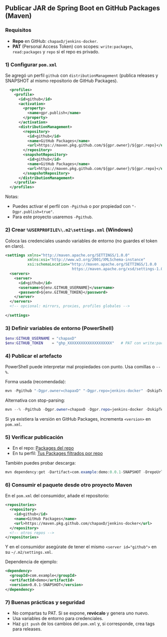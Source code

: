 ## Publicar JAR de Spring Boot en GitHub Packages (Maven)

### Requisitos
- **Repo** en GitHub: `chapaxD/jenkins-docker`.
- **PAT** (Personal Access Token) con scopes: `write:packages`, `read:packages` y `repo` si el repo es privado.

### 1) Configurar `pom.xml`
Se agregó un perfil `github` con `distributionManagement` (publica releases y SNAPSHOT al mismo repositorio de GitHub Packages).

```40:56:pom.xml
  <profiles>
    <profile>
      <id>github</id>
      <activation>
        <property>
          <name>gpr.publish</name>
        </property>
      </activation>
      <distributionManagement>
        <repository>
          <id>github</id>
          <name>GitHub Packages</name>
          <url>https://maven.pkg.github.com/${gpr.owner}/${gpr.repo}</url>
        </repository>
        <snapshotRepository>
          <id>github</id>
          <name>GitHub Packages</name>
          <url>https://maven.pkg.github.com/${gpr.owner}/${gpr.repo}</url>
        </snapshotRepository>
      </distributionManagement>
    </profile>
  </profiles>
```

Notas:
- Puedes activar el perfil con `-Pgithub` o por propiedad con `"-Dgpr.publish=true"`.
- Para este proyecto usaremos `-Pgithub`.

### 2) Crear `%USERPROFILE%\.m2\settings.xml` (Windows)
Coloca las credenciales usando variables de entorno (no guardes el token en claro).

```xml
<settings xmlns="http://maven.apache.org/SETTINGS/1.0.0"
          xmlns:xsi="http://www.w3.org/2001/XMLSchema-instance"
          xsi:schemaLocation="http://maven.apache.org/SETTINGS/1.0.0
                              https://maven.apache.org/xsd/settings-1.0.0.xsd">
  <servers>
    <server>
      <id>github</id>
      <username>${env.GITHUB_USERNAME}</username>
      <password>${env.GITHUB_TOKEN}</password>
    </server>
  </servers>
  <!-- opcional: mirrors, proxies, profiles globales -->
  
</settings>
```

### 3) Definir variables de entorno (PowerShell)
```powershell
$env:GITHUB_USERNAME = "chapaxD"
$env:GITHUB_TOKEN    = "ghp_XXXXXXXXXXXXXXXXXXXX"   # PAT con write:packages (+ repo si privado)
```

### 4) Publicar el artefacto
PowerShell puede interpretar mal propiedades con punto. Usa comillas o `--%`.

Forma usada (recomendada):
```powershell
mvn -Pgithub "-Dgpr.owner=chapaxD" "-Dgpr.repo=jenkins-docker" -DskipTests deploy
```

Alternativa con stop-parsing:
```powershell
mvn --% -Pgithub -Dgpr.owner=chapaxD -Dgpr.repo=jenkins-docker -DskipTests deploy
```

Si ya existiera la versión en GitHub Packages, incrementa `<version>` en `pom.xml`.

### 5) Verificar publicación
- En el repo: [Packages del repo](https://github.com/chapaxD/jenkins-docker/packages)
- En tu perfil: [Tus Packages filtrados por repo](https://github.com/users/chapaxD/packages?repo_name=jenkins-docker)

También puedes probar descarga:
```powershell
mvn dependency:get -Dartifact=com.example:demo:0.0.1-SNAPSHOT -DrepoUrl=https://maven.pkg.github.com/chapaxD/jenkins-docker -Dtransitive=false
```

### 6) Consumir el paquete desde otro proyecto Maven
En el `pom.xml` del consumidor, añade el repositorio:
```xml
<repositories>
  <repository>
    <id>github</id>
    <name>GitHub Packages</name>
    <url>https://maven.pkg.github.com/chapaxD/jenkins-docker</url>
  </repository>
  <!-- otros repos -->
</repositories>
```

Y en el consumidor asegúrate de tener el mismo `<server id="github">` en su `~/.m2/settings.xml`.

Dependencia de ejemplo:
```xml
<dependency>
  <groupId>com.example</groupId>
  <artifactId>demo</artifactId>
  <version>0.0.1-SNAPSHOT</version>
</dependency>
```

### 7) Buenas prácticas y seguridad
- No compartas tu PAT. Si se expone, **revócalo** y genera uno nuevo.
- Usa variables de entorno para credenciales.
- Haz `git push` de los cambios del `pom.xml` y, si corresponde, crea tags para releases.


